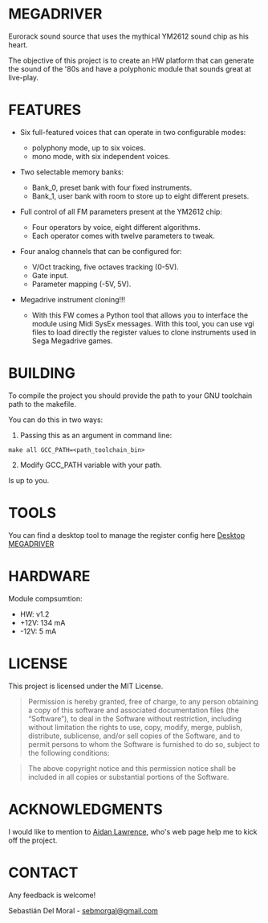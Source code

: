 # MEGADRIVER

Eurorack sound source that uses the mythical YM2612 sound chip as his heart.

The objective of this project is to create an HW platform that can generate the sound of the '80s and have a polyphonic module that sounds great at live-play.

# FEATURES

- Six full-featured voices that can operate in two configurable modes:
    - polyphony mode, up to six voices.
    - mono mode, with six independent voices.

- Two selectable memory banks:
    - Bank_0, preset bank with four fixed instruments.
    - Bank_1, user bank with room to store up to eight different presets.

- Full control of all FM parameters present at the YM2612 chip:
    - Four operators by voice, eight different algorithms.
    - Each operator comes with twelve parameters to tweak.

- Four analog channels that can be configured for:
    - V/Oct tracking, five octaves tracking (0-5V).
    - Gate input.
    - Parameter mapping (-5V, 5V).

- Megadrive instrument cloning!!!
    - With this FW comes a Python tool that allows you to interface the module using Midi SysEx messages. With this tool, you can use vgi files to load directly the register values to clone instruments used in Sega Megadrive games.

# BUILDING

To compile the project you should provide the path to your GNU toolchain path to the makefile.

You can do this in two ways:

1. Passing this as an argument in command line:

```
make all GCC_PATH=<path_toolchain_bin>
```

2. Modify GCC_PATH variable with your path.

Is up to you.

# TOOLS

You can find a desktop tool to manage the register config here [Desktop MEGADRIVER](https://github.com/Se64s/MEGADRIVER_DESKTOP)

# HARDWARE

Module compsumtion:
- HW: v1.2
- +12V: 134 mA
- -12V: 5 mA

# LICENSE

This project is licensed under the MIT License.

> Permission is hereby granted, free of charge, to any person obtaining a copy of this software and associated documentation files (the “Software”), to deal in the Software without restriction, including without limitation the rights to use, copy, modify, merge, publish, distribute, sublicense, and/or sell copies of the Software, and to permit persons to whom the Software is furnished to do so, subject to the following conditions:

> The above copyright notice and this permission notice shall be included in all copies or substantial portions of the Software.

# ACKNOWLEDGMENTS

I would like to mention to [Aidan Lawrence](https://www.aidanlawrence.com), who's web page help me to kick off the project.

# CONTACT

Any feedback is welcome!

Sebastián Del Moral - sebmorgal@gmail.com